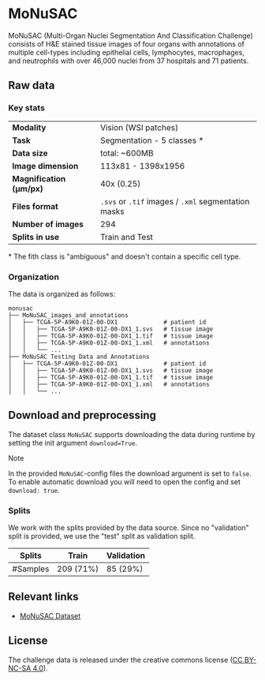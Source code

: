 # MoNuSAC

MoNuSAC (Multi-Organ Nuclei Segmentation And Classification Challenge) consists of H&E stained tissue images of four organs with annotations of multiple cell-types including epithelial cells, lymphocytes, macrophages, and neutrophils with over 46,000 nuclei from 37 hospitals and 71 patients.

## Raw data

### Key stats

|                       |                                                           |
|-----------------------|-----------------------------------------------------------|
| **Modality**          | Vision (WSI patches)                                      |
| **Task**              | Segmentation - 5 classes *                               |
| **Data size**         | total: ~600MB                                             |
| **Image dimension**   | 113x81 - 1398x1956                                        |
| **Magnification (μm/px)**  | 40x (0.25)                                           |
| **Files format**      | `.svs` or `.tif` images / `.xml` segmentation masks       |
| **Number of images**  | 294                                                       |
| **Splits in use**     | Train and Test                                            |

\* The fith class is "ambiguous" and doesn't contain a specific cell type.

### Organization

The data is organized as follows:

```
monusac
├── MoNuSAC_images_and_annotations
│   ├── TCGA-5P-A9K0-01Z-00-DX1             # patient id
│   │   ├── TCGA-5P-A9K0-01Z-00-DX1_1.svs   # tissue image
│   │   ├── TCGA-5P-A9K0-01Z-00-DX1_1.tif   # tissue image
│   │   ├── TCGA-5P-A9K0-01Z-00-DX1_1.xml   # annotations
│   │   └── ...
├── MoNuSAC Testing Data and Annotations
│   ├── TCGA-5P-A9K0-01Z-00-DX1             # patient id
│   │   ├── TCGA-5P-A9K0-01Z-00-DX1_1.svs   # tissue image
│   │   ├── TCGA-5P-A9K0-01Z-00-DX1_1.tif   # tissue image
│   │   ├── TCGA-5P-A9K0-01Z-00-DX1_1.xml   # annotations
│   │   └── ...
```

## Download and preprocessing
The dataset class `MoNuSAC` supports downloading the data during runtime by setting the init argument `download=True`.

> [!NOTE]
> In the provided `MoNuSAC`-config files the download argument is set to `false`. To enable automatic download you will need to open the config and set `download: true`.


### Splits

We work with the splits provided by the data source. Since no "validation" split is provided, we use the "test" split as validation split.

| Splits   | Train           | Validation   | 
|----------|-----------------|--------------|
| #Samples | 209 (71%)       | 85 (29%)     | 


## Relevant links

* [MoNuSAC Dataset](https://monusac-2020.grand-challenge.org/Home/)

## License

The challenge data is released under the creative commons license ([CC BY-NC-SA 4.0](https://creativecommons.org/licenses/by-nc-sa/4.0/legalcode)).
